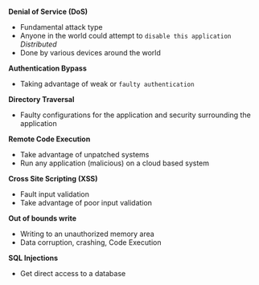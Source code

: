 
**Denial of Service (DoS)**
- Fundamental attack type
- Anyone in the world could attempt to `disable this application`
*Distributed*
- Done by various devices around the world


**Authentication Bypass**
- Taking advantage of weak or `faulty authentication`


**Directory Traversal**
- Faulty configurations for the application and security surrounding the application


**Remote Code Execution**
- Take advantage of unpatched systems
- Run any application (malicious) on a cloud based system


**Cross Site Scripting (XSS)**
- Fault input validation
- Take advantage of poor input validation


**Out of bounds write**
- Writing to an unauthorized memory area
- Data corruption, crashing, Code Execution


**SQL Injections**
- Get direct access to a database
